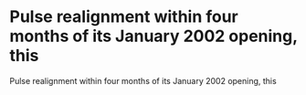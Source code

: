# Pulse realignment within four months of its January 2002 opening, this

Pulse realignment within four months of its January 2002 opening, this